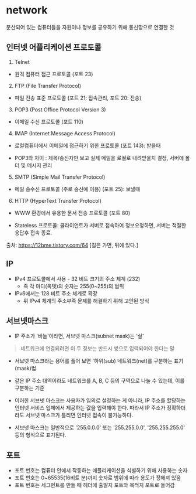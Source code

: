 # network

분산되어 있는 컴퓨터들을 자원이나 정보를 공유하기 위해 통신망으로 연결한 것





## 인터넷 어플리케이션 프로토콜

1) Telnet

- 원격 컴퓨터 접근 프로토콜 (포트 23)

2) FTP (File Transfer Protocol)

- 파일 전송 표준 프로토콜 (포트 21: 접속관리, 포트 20: 전송)

3) POP3 (Post Office Protocol Version 3)

- 이메일 수신 프로토콜 (포트 110)

4) IMAP (Internet Message Access Protocol)

- 로컬컴퓨터에서 이메일에 접근하기 위한 프로토콜 (포트 143): 받을때

- POP3와 차이 : 제목/송신자만 보고 실제 메일을 로컬로 내려받을지 결정, 서버에 폴더 및 메시지 관리

5) SMTP (Simple Mail Transfer Protocol)

- 메일 송수신 프로토콜 (주로 송신에 이용) (포트 25): 보낼때

6) HTTP (HyperText Transfer Protocol)

- WWW 환경에서 유용한 문서 전송 프로토콜 (포트 80)

- Stateless 프로토콜: 클라이언트가 서버로 접속하여 정보요청하면, 서버는 적절한 응답후 접속 종료.



출처: https://12bme.tistory.com/64 [길은 가면, 뒤에 있다.]


## IP 
- IPv4 프로토콜에서 사용 - 32 비트 크기의 주소 체계 (232)
    - 즉 각 마디(옥텟)의 숫자는 255(0~255)의 범위
- IPv6에서는 128 비트 주소 체계로 확장
    - 위 IPv4 체계의 주소부족 문제를 해결하기 위해 고안된 방식
 
## 서브넷마스크
- IP 주소가 '바늘'이라면, 서브넷 마스크(subnet mask)는 '실'
> 네트워크에 연결되려면 이 두 정보는 반드시 쌍으로 입력되어야 한다는 말
- 서브넷 마스크라는 용어를 풀어 보면 '하위(sub) 네트워크(net)를 구분하는 표기(mask)법

- 같은 IP 주소 대역이라도 네트워크를 A, B, C 등의 구역으로 나눌 수 있는데, 이를 구분하는 기준

- 이러한 서브넷 마스크는 사용자가 임의로 설정하는 게 아니라, IP 주소를 할당하는 인터넷 서비스 업체에서 제공하는 값을 입력해야 한다. 따라서 IP 주소가 정확하더라도 서브넷 마스크가 틀리면 인터넷 접속이 불가능하다.

- 서브넷 마스크는 일반적으로 '255.0.0.0' 또는 '255.255.0.0', '255.255.255.0' 등의 형식으로 표기된다.


## 포트
- 포트 번호는 컴퓨터 안에서 작동하는 애플리케이션을 식별하기 위해 사용하는 숫자
- 포트 번호는 0~65535(16비트 분)까지 숫자로 범위에 따라 용도가 정해져 있음
- 포트 번호는 세그먼트를 만들 때 헤더에 출발지 포트와 목적지 포트로 들어감
